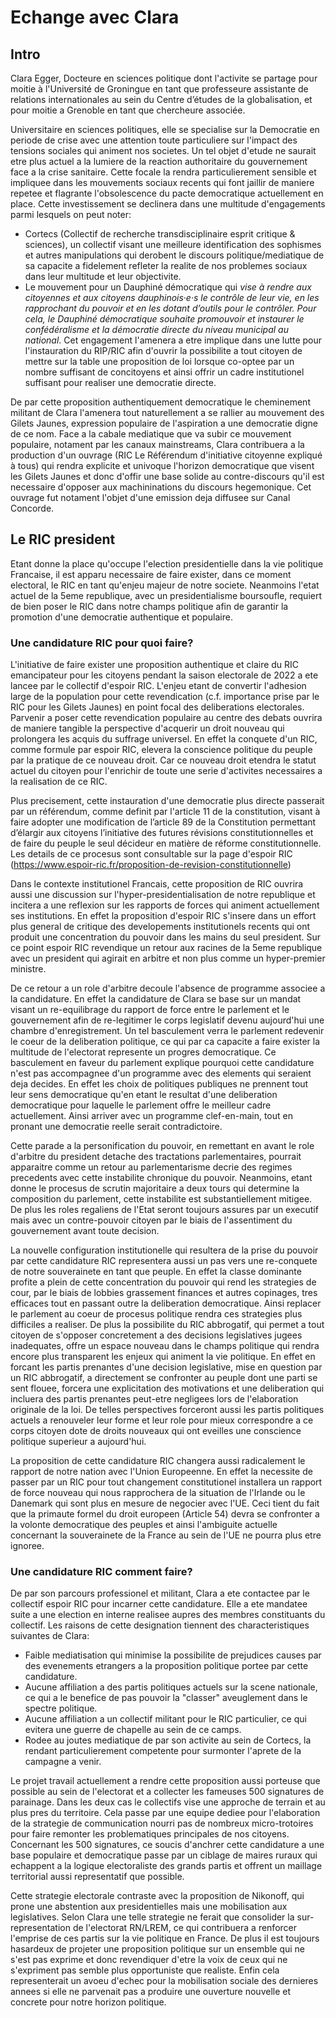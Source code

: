 # Echange avec Clara
## Intro
Clara Egger, Docteure en sciences politique dont l'activite se partage pour moitie à l'Université de Groningue en tant que professeure assistante de relations internationales au sein du Centre d’études de la globalisation, et pour moitie a Grenoble en tant que chercheure associée. 

Universitaire en sciences politiques, elle se specialise sur la Democratie en periode de crise avec une attention toute particuliere sur l'impact des tensions sociales qui animent nos societes. Un tel objet d'etude ne saurait etre plus actuel a la lumiere de la reaction authoritaire du gouvernement face a la crise sanitaire. Cette focale la rendra particulierement sensible et impliquee dans les mouvements sociaux recents qui font jaillir de maniere repetee et flagrante l'obsolescence du pacte democratique actuellement en place. Cette investissement se declinera dans une multitude d'engagements parmi lesquels on peut noter:
- Cortecs (Collectif de recherche transdisciplinaire esprit critique & sciences), un collectif visant une meilleure identification des sophismes et autres manipulations qui derobent le discours politique/mediatique de sa capacite a fidelement refleter la realite de nos problemes sociaux dans leur multitude et leur objectivite.
- Le mouvement pour un Dauphiné démocratique qui *vise à rendre aux citoyennes et aux citoyens dauphinois·e·s le contrôle de leur vie, en les rapprochant du pouvoir et en les dotant d’outils pour le contrôler. Pour cela, le Dauphiné démocratique souhaite promouvoir et instaurer le confédéralisme et la démocratie directe du niveau municipal au national*. Cet engagement l'amenera a etre implique dans une lutte pour l'instauration du RIP/RIC afin d'ouvrir la possibilite a tout citoyen de mettre sur la table une proposition de loi lorsque co-optee par un nombre suffisant de concitoyens et ainsi offrir un cadre institutionel suffisant pour realiser une democratie directe.

De par cette proposition authentiquement democratique le cheminement militant de Clara l'amenera tout naturellement a se rallier au mouvement des Gilets Jaunes, expression populaire de l'aspiration a une democratie digne de ce nom. Face a la cabale mediatique que va subir ce mouvement populaire, notament par les canaux mainstreams, Clara contribuera a la production d'un ouvrage (RIC Le Référendum d'initiative citoyenne expliqué à tous) qui rendra explicite et univoque l'horizon democratique que visent les Gilets Jaunes et donc d'offir une base solide au contre-discours qu'il est necessaire d'opposer aux machininations du discours hegemonique. Cet ouvrage fut notament l'objet d'une emission deja diffusee sur Canal Concorde.

## Le RIC president
Etant donne la place qu'occupe l'election presidentielle dans la vie politique Francaise, il est apparu necessaire de faire exister, dans ce moment electoral, le RIC en tant qu'enjeu majeur de notre societe. Neanmoins l'etat actuel de la 5eme republique, avec un presidentialisme boursoufle, requiert de bien poser le RIC dans notre champs politique afin de garantir la promotion d'une democratie authentique et populaire.
### Une candidature RIC pour quoi faire?
L'initiative de faire exister une proposition authentique et claire du RIC emancipateur pour les citoyens pendant la saison electorale de 2022 a ete lancee par le collectif d'espoir RIC. L'enjeu etant de convertir l'adhesion large de la population pour cette revendication (c.f. importance prise par le RIC pour les Gilets Jaunes) en point focal des deliberations electorales. Parvenir a poser cette revendication populaire au centre des debats ouvrira de maniere tangible la perspective d'acquerir un droit nouveau qui prolongera les acquis du suffrage universel. En effet la conquete d'un RIC, comme formule par espoir RIC, elevera la conscience politique du peuple par la pratique de ce nouveau droit. Car ce nouveau droit etendra le statut actuel du citoyen pour l'enrichir de toute une serie d'activites necessaires a la realisation de ce RIC.

Plus precisement, cette instauration d'une democratie plus directe passerait par un référendum, comme definit par l'article 11 de la constitution, visant à faire adopter une modification de l’article 89 de la Constitution permettant d’élargir aux citoyens l’initiative des futures révisions constitutionnelles et de faire du peuple le seul décideur en matière de réforme constitutionnelle. Les details de ce procesus sont consultable sur la page d'espoir RIC (https://www.espoir-ric.fr/proposition-de-revision-constitutionnelle)

Dans le contexte institutionel Francais, cette proposition de RIC ouvrira aussi une discussion sur l'hyper-presidentialisation de notre republique et incitera a une reflexion sur les rapports de forces qui animent actuellement ses institutions. En effet la proposition d'espoir RIC s'insere dans un effort plus general de critique des developements institutionels recents qui ont produit une concentration du pouvoir dans les mains du seul president. Sur ce point espoir RIC revendique un retour aux racines de la 5eme republique avec un  president qui agirait en arbitre et non plus comme un hyper-premier ministre.

De ce retour a un role d'arbitre decoule l'absence de programme associee a la candidature. En effet la candidature de Clara se base sur un mandat visant un re-equilibrage du rapport de force entre le parlement et le gouvernement afin de re-legitimer le corps legislatif devenu aujourd'hui une chambre d'enregistrement. Un tel basculement verra le parlement redevenir le coeur de la deliberation politique, ce qui par ca capacite a faire exister la multitude de l'electorat represente un progres democratique. Ce basculement en faveur du parlement explique pourquoi cette candidature n'est pas accompagnee d'un programme avec des elements qui seraient deja decides. En effet les choix de politiques publiques ne prennent tout leur sens democratique qu'en etant le resultat d'une deliberation democratique pour laquelle le parlement offre le meilleur cadre actuellement. Ainsi arriver avec un programme clef-en-main, tout en pronant une democratie reelle serait contradictoire.

Cette parade a la personification du pouvoir, en remettant en avant le role d'arbitre du president detache des tractations parlementaires, pourrait apparaitre comme un retour au parlementarisme decrie des regimes precedents avec cette instabilite chronique du pouvoir. Neanmoins, etant donne le procesus de scrutin majoritaire a deux tours qui determine la composition du parlement, cette instabilite est substantiellement mitigee. De plus les roles regaliens de l'Etat seront toujours assures par un executif mais avec un contre-pouvoir citoyen par le biais de l'assentiment du gouvernement avant toute decision.

La nouvelle configuration institutionelle qui resultera de la prise du pouvoir par cette candidature RIC representera aussi un pas vers une re-conquete de notre souverainete en tant que peuple. En effet la classe dominante profite a plein de cette concentration du pouvoir qui rend les strategies de cour, par le biais de lobbies grassement finances et autres copinages, tres efficaces tout en passant outre la deliberation democratique. Ainsi replacer le parlement au coeur de procesus politique rendra ces strategies plus difficiles a realiser. De plus la possibilite du RIC abbrogatif, qui permet a tout citoyen de s'opposer concretement a des decisions legislatives jugees inadequates, offre un espace nouveau dans le champs politique qui rendra encore plus transparent les enjeux qui animent la vie politique. En effet en forcant les partis prenantes d'une decision legislative, mise en question par un RIC abbrogatif, a directement se confronter au peuple dont une parti se sent flouee, forcera une explicitation des motivations et une deliberation qui incluera des partis prenantes peut-etre negligees lors de l'elaboration originale de la loi. De telles perspectives forceront aussi les partis politiques actuels a renouveler leur forme et leur role pour mieux correspondre a ce corps citoyen dote de droits nouveaux qui ont eveilles une conscience politique superieur a aujourd'hui.

La proposition de cette candidature RIC changera aussi radicalement le rapport de notre nation avec l'Union Europeenne. En effet la necessite de passer par un RIC pour tout changement constitutionel installera un rapport de force nouveau qui nous rapprochera de la situation de l'Irlande ou le Danemark qui sont plus en mesure de negocier avec l'UE. Ceci tient du fait que la primaute formel du droit europeen (Article 54) devra se confronter a la volonte democratique des peuples et ainsi l'ambiguite actuelle concernant la souverainete de la France au sein de l'UE ne pourra plus etre ignoree. 

### Une candidature RIC comment faire?
De par son parcours professionel et militant, Clara a ete contactee par le collectif espoir RIC pour incarner cette candidature. Elle a ete mandatee suite a une election en interne realisee aupres des membres constituants du collectif. Les raisons de cette designation tiennent des characteristiques suivantes de Clara:
- Faible mediatisation qui minimise la possibilite de prejudices causes par des evenements etrangers a la proposition politique portee par cette candidature.
- Aucune affiliation a des partis politiques actuels sur la scene nationale, ce qui a le benefice de pas pouvoir la "classer" aveuglement dans le spectre politique.
- Aucune affiliation a un collectif militant pour le RIC particulier, ce qui evitera une guerre de chapelle au sein de ce camps.
- Rodee au joutes mediatique de par son activite au sein de Cortecs, la rendant particulierement competente pour surmonter l'aprete de la campagne a venir.

Le projet travail actuellement a rendre cette proposition aussi porteuse que possible au sein de l'electorat et a collecter les fameuses 500 signatures de parainage. Dans les deux cas le collectifs vise une approche de terrain et au plus pres du territoire. Cela passe par une equipe dediee pour l'elaboration de la strategie de communication nourri pas de nombreux micro-trotoires pour faire remonter les problematiques principales de nos citoyens. Concernant les 500 signatures, ce soucis d'anchrer cette candidature a une base populaire et democratique passe par un ciblage de maires ruraux qui echappent a la logique electoraliste des grands partis et offrent un maillage territorial aussi representatif que possible.

Cette strategie electorale contraste avec la proposition de Nikonoff, qui prone une abstention aux presidentielles mais une mobilisation aux legislatives. Selon Clara une telle strategie ne ferait que consolider la sur-representation de l'electorat RN/LREM, ce qui contribuera a renforcer l'emprise de ces partis sur la vie politique en France. De plus il est toujours hasardeux de projeter une proposition politique sur un ensemble qui ne s'est pas exprime et donc revendiquer d'etre la voix de ceux qui ne s'expriment pas semble plus opportuniste que realiste. Enfin cela representerait un avoeu d'echec pour la mobilisation sociale des dernieres annees si elle ne parvenait pas a produire une ouverture nouvelle et concrete pour notre horizon politique.